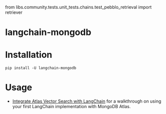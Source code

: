 from libs.community.tests.unit_tests.chains.test_pebblo_retrieval import retriever

# langchain-mongodb

# Installation
```
pip install -U langchain-mongodb
```

# Usage
- [Integrate Atlas Vector Search with LangChain](https://www.mongodb.com/docs/atlas/atlas-vector-search/ai-integrations/langchain/#get-started-with-the-langchain-integration) for a walkthrough on using your first LangChain implementation with MongoDB Atlas.
